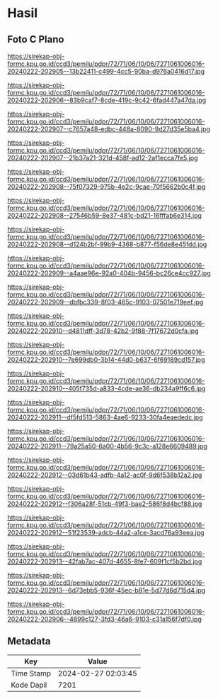 # Hasil

## Foto C Plano

https://sirekap-obj-formc.kpu.go.id/ccd3/pemilu/pdpr/72/71/06/10/06/7271061006016-20240222-202905--13b22411-c499-4cc5-90ba-d976a0416d17.jpg

https://sirekap-obj-formc.kpu.go.id/ccd3/pemilu/pdpr/72/71/06/10/06/7271061006016-20240222-202906--83b9caf7-8cde-419c-9c42-6fad447a47da.jpg

https://sirekap-obj-formc.kpu.go.id/ccd3/pemilu/pdpr/72/71/06/10/06/7271061006016-20240222-202907--c7657a48-edbc-448a-8090-9d27d35e5ba4.jpg

https://sirekap-obj-formc.kpu.go.id/ccd3/pemilu/pdpr/72/71/06/10/06/7271061006016-20240222-202907--21b37a21-321d-458f-ad12-2af1ecca7fe5.jpg

https://sirekap-obj-formc.kpu.go.id/ccd3/pemilu/pdpr/72/71/06/10/06/7271061006016-20240222-202908--75f07329-975b-4e2c-9cae-70f5662b0c4f.jpg

https://sirekap-obj-formc.kpu.go.id/ccd3/pemilu/pdpr/72/71/06/10/06/7271061006016-20240222-202908--27546b59-8e37-481c-bd21-16fffab6e314.jpg

https://sirekap-obj-formc.kpu.go.id/ccd3/pemilu/pdpr/72/71/06/10/06/7271061006016-20240222-202908--d124b2bf-99b9-4368-b877-f56de8e45fdd.jpg

https://sirekap-obj-formc.kpu.go.id/ccd3/pemilu/pdpr/72/71/06/10/06/7271061006016-20240222-202909--a4aae96e-92a0-404b-9456-bc26ce4cc927.jpg

https://sirekap-obj-formc.kpu.go.id/ccd3/pemilu/pdpr/72/71/06/10/06/7271061006016-20240222-202909--dbfbc339-8f03-465c-9103-07501e719eef.jpg

https://sirekap-obj-formc.kpu.go.id/ccd3/pemilu/pdpr/72/71/06/10/06/7271061006016-20240222-202910--d4811dff-3d78-42b2-9f88-7f17672d0cfa.jpg

https://sirekap-obj-formc.kpu.go.id/ccd3/pemilu/pdpr/72/71/06/10/06/7271061006016-20240222-202910--7e699db0-3b14-44d0-b637-6f69189cd157.jpg

https://sirekap-obj-formc.kpu.go.id/ccd3/pemilu/pdpr/72/71/06/10/06/7271061006016-20240222-202910--405f735d-a833-4cde-ae36-db234a9ff6c6.jpg

https://sirekap-obj-formc.kpu.go.id/ccd3/pemilu/pdpr/72/71/06/10/06/7271061006016-20240222-202911--df5fd513-5863-4ae6-9233-30fa4eaededc.jpg

https://sirekap-obj-formc.kpu.go.id/ccd3/pemilu/pdpr/72/71/06/10/06/7271061006016-20240222-202911--79a25a50-6a00-4b56-9c3c-a128e6609489.jpg

https://sirekap-obj-formc.kpu.go.id/ccd3/pemilu/pdpr/72/71/06/10/06/7271061006016-20240222-202912--03d61b43-adfb-4a12-ac0f-9d6f538b12a2.jpg

https://sirekap-obj-formc.kpu.go.id/ccd3/pemilu/pdpr/72/71/06/10/06/7271061006016-20240222-202912--f306a28f-51cb-49f3-bae2-586f8d4bcf88.jpg

https://sirekap-obj-formc.kpu.go.id/ccd3/pemilu/pdpr/72/71/06/10/06/7271061006016-20240222-202912--51f23539-adcb-44a2-a1ce-3acd76a93eea.jpg

https://sirekap-obj-formc.kpu.go.id/ccd3/pemilu/pdpr/72/71/06/10/06/7271061006016-20240222-202913--42fab7ac-407d-4655-8fe7-609f1cf5b2bd.jpg

https://sirekap-obj-formc.kpu.go.id/ccd3/pemilu/pdpr/72/71/06/10/06/7271061006016-20240222-202913--6d73ebb5-936f-45ec-b81e-5d77d6d715d4.jpg

https://sirekap-obj-formc.kpu.go.id/ccd3/pemilu/pdpr/72/71/06/10/06/7271061006016-20240222-202906--4899c127-3fd3-46a6-9103-c31a156f7df0.jpg


## Metadata

| Key        | Value               |
| ---------- | ------------------- |
| Time Stamp | 2024-02-27 02:03:45 |
| Kode Dapil | 7201                |



